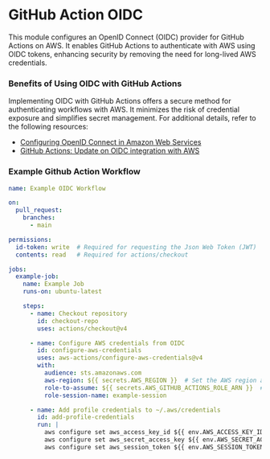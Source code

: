 # GitHub Action OIDC

This module configures an OpenID Connect (OIDC) provider for GitHub Actions on AWS. It enables GitHub Actions to authenticate with AWS using OIDC tokens, enhancing security by removing the need for long-lived AWS credentials.

### Benefits of Using OIDC with GitHub Actions

Implementing OIDC with GitHub Actions offers a secure method for authenticating workflows with AWS. It minimizes the risk of credential exposure and simplifies secret management. For additional details, refer to the following resources:

- [Configuring OpenID Connect in Amazon Web Services](https://docs.github.com/en/actions/security-for-github-actions/security-hardening-your-deployments/configuring-openid-connect-in-amazon-web-services)
- [GitHub Actions: Update on OIDC integration with AWS](https://github.blog/changelog/2023-06-27-github-actions-update-on-oidc-integration-with-aws/)

### Example Github Action Workflow

```yaml
name: Example OIDC Workflow

on:
  pull_request:
    branches:
      - main

permissions:
  id-token: write  # Required for requesting the Json Web Token (JWT)
  contents: read   # Required for actions/checkout

jobs:
  example-job:
    name: Example Job
    runs-on: ubuntu-latest

    steps:
      - name: Checkout repository
        id: checkout-repo
        uses: actions/checkout@v4

      - name: Configure AWS credentials from OIDC
        id: configure-aws-credentials
        uses: aws-actions/configure-aws-credentials@v4
        with:
          audience: sts.amazonaws.com
          aws-region: ${{ secrets.AWS_REGION }}  # Set the AWS region as a repository secret
          role-to-assume: ${{ secrets.AWS_GITHUB_ACTIONS_ROLE_ARN }}  # Set the role ARN as a repository secret
          role-session-name: example-session

      - name: Add profile credentials to ~/.aws/credentials
        id: add-profile-credentials
        run: |
          aws configure set aws_access_key_id ${{ env.AWS_ACCESS_KEY_ID }} --profile example_profile
          aws configure set aws_secret_access_key ${{ env.AWS_SECRET_ACCESS_KEY }} --profile example_profile
          aws configure set aws_session_token ${{ env.AWS_SESSION_TOKEN }} --profile example_profile
```
